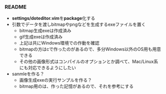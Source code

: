 ### README

- **settings/doteditor.vim**を**package**化する
- 引数でデータを渡しbitmapやpngなどを生成するexeファイルを置く
  - bitmap生成exeは作成済み
  - gif生成exeは作成済み
  - 上記は共にWindows環境での作動を確認
  - bitmapの方はcで作ったのがあるので、多分Windows以外のOS用も用意できる
  - その他の画像形式はコンパイルのオプションとか調べて、Mac/Linux系にも対応できるようにしたい
- sanmleを作る？
  - 画像生成exeの実行サンプルを作る？
  - bitmap用のは、作った記憶があるので、それを参考にする
